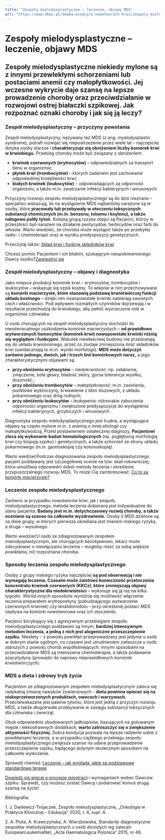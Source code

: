 ```yaml
---
title: "Zespoły mielodysplastyczne – leczenie, objawy MDS"
url: "https://www.dkms.pl/dawka-wiedzy/o-nowotworach-krwi/zespoly-mielodysplastyczne-leczenie-objawy"
---
```


# Zespoły mielodysplastyczne – leczenie, objawy MDS

## Zespoły mielodysplastyczne niekiedy mylone są z innymi przewlekłymi schorzeniami lub postaciami anemii czy małopłytkowości. Jej wczesne wykrycie daje szansę na lepsze prowadzenie choroby oraz przeciwdziałanie w rozwojowi ostrej  białaczki szpikowej. Jak rozpoznać oznaki choroby i jak się ją leczy?

### Zespół mielodysplastyczny – przyczyny powstania


Zespół mielodysplastyczny, nazywany też MDS (z ang. myelodysplastic syndrome), potrafi rozwijać się niepostrzeżenie przez wiele lat – najczęściej dotyka osoby starsze i **charakteryzuje się obniżeniem liczby komórek krwi w krwiobiegu.** Przebieg choroby może być związany z obniżeniem:


* **krwinek czerwonych (erytrocytów)** – odpowiedzialnych za transport tlenu w organizmie;
* **płytek krwi (trombocytów)** – których zadaniem jest zachowanie odpowiedniej krzepliwości krwi;
* **białych krwinek (leukocytów)** – odpowiadających za odporność organizmu, a także m.in. zwalczanie infekcji bakteryjnych i wirusowych.


Przyczyny rozwoju zespołu mielodysplastycznego są do dziś nieznane – specjaliści wskazują, że na wystąpienie MDS najbardziej narażone są te osoby, które **pracowały lub przebywały w otoczeniu toksycznych substancji chemicznych (m.in. benzenu, toluenu i ksylenu), a także nałogowo paliły tytoń.** Kolejną grupą ryzyka objęci są Pacjenci, którzy w przeszłości byli narażeni na działanie pestycydów, herbicydów oraz farb do włosów. Warto wiedzieć, że choroba może wystąpić także po przebytej radio\- i chemioterapii oraz w wyniku predyspozycji genetycznych.


Przeczytaj także: [Skład krwi i funkcje składników krwi](https://www.dkms.pl/dawka-wiedzy/o-nowotworach-krwi/sklad-krwi-i-funkcje-skladnikow-krwi)


Chcesz pomóc Pacjentom i ich bliskim, szukającym niespokrewnionego Dawcy szpiku?[Zarejestruj się](/zarejestruj-sie-teraz "Zarejestruj sie teraz")
### Zespół mielodysplastyczny – objawy i diagnostyka


Jako miejsce produkcji komórek krwi – erytrocytów, trombocytów i leukocytów – wskazuje się szpik kostny. To właśnie w nim przechowywane są **komórki macierzyste, które stanowią podstawę krwiotwórczej funkcji układu kostnego** – dzięki nim nowopowstałe krwinki nabierają swoistych cech i właściwości. Pod wpływem rozmaitych czynników dojrzewają i w rezultacie przechodzą do krwiobiegu, aby pełnić wyznaczone role w organizmie człowieka.


U osób chorujących na zespół mielodysplastyczny dochodzi do nieodwracalnego uszkodzenia komórek macierzystych – **od prawidłowo wytworzonych hemocytów (komórek krwi) nowopowstałe krwinki różnią się wyglądem i funkcjami.** Wskutek niewłaściwej budowy nie przedostają się do układu krwionośnego, przez co zostaje zmniejszona ilość składników krwi (uwidaczniają to m.in. wyniki morfologii). **MDS może dotyczyć zarówno jednego, dwóch, jak i trzech linii komórkowych naraz,** a jego charakterystycznymi objawami są:


* **przy obniżeniu erytrocytów** – niedokrwistość: np. osłabienie, zmęczenie, bóle głowy, bladość skóry, gorsa tolerancja wysiłku, duszność.;
* **przy obniżeniu trombocytów** – małopłytkowość: m.in. zasinienia, punktowe wybroczyny, krwawienie z błon śluzowych, z układu pokarmowego oraz dróg rodnych;
* **przy obniżeniu leukocytów** – leukopenia: różnorakie zaburzenia odporności organizmu i zwiększone predyspozycje do wystąpienia infekcji bakteryjnych, grzybiczych i wirusowych.


Diagnostyka zespołu mielodysplastycznego jest trudna, a występujące objawy są często mylone m.in. z anemią o innej etiologii czy małopłytkowością. Przed postawieniem ostatecznej diagnozy, **Pacjentowi zleca się wykonanie badań hematologicznych** (np. pogłębioną morfologię krwi czy biopsję szpiku) i genetycznych, a także schorzeń ze strony układu pokarmowego (m.in. gastroskopię czy kolonoskopię).


Warto wiedziećPodczas diagnozowania zespołu mielodysplastycznego pacjent poddawany jest szczegółowej ocenie na tzw. skali rokowniczej, która umożliwia odpowiedni dobór metody leczenia i określenie przypuszczalnego rozwoju MDS.
To może Cię zainteresować: [Co to są komórki macierzyste?](https://www.dkms.pl/dawka-wiedzy/o-nowotworach-krwi/co-to-sa-komorki-macierzyste)


### Leczenie zespołu mielodysplastycznego


Zarówno w przypadku nowotworów krwi, jak i zespołu mielodysplastycznego, metoda leczenia dobierana jest indywidualnie do stanu pacjenta. **Badany jest m.in. dotychczasowy rozwój choroby, a także oceniane są szanse na całkowite wyzdrowienie.** Osoby z MDS dzielone są na dwie grupy, w których pierwsza określana jest mianem niskiego ryzyka, a druga – wysokiego.


Warto wiedziećU osób ze zdiagnozowanym zespołem mielodysplastycznym, ale chorujących bezobjawowo, lekarz może zdecydować o niewłączaniu leczenia – mogłoby nieść za sobą większe powikłania, niż rozpoznana choroba.
### Sposoby leczenia zespołu mielodysplastycznego


Osoby z grupy niskiego ryzyka najczęściej **są pod obserwacją i nie wymagają leczenia. Czasami może zaistnieć konieczność przetoczenia koncentratu krwinek czerwonych (KKCz), które zmniejszają objawy charakterystyczne dla niedokrwistości** – wykonuje się ją raz na kilka tygodni. Wśród innych sposobów wyróżnia się możliwość włączenie leczenia preparatem erytropoetyny (pobudzającego wytwarzanie czerwonych krwinek) czy lenalidomidolu – przy określonej postaci MDS (wpływa na komórki nowotworowe oraz ich otoczenie).


Pacjenci borykający się z agresywnym przebiegiem zespołu mielodysplastycznego poddawani są innym, **bardziej intensywnym metodom leczenia, a jedną z nich jest alogeniczne przeszczepienie szpiku.** Niestety – z powodu powikłań przeprowadzany jest jedynie u osób w dobrym stanie ogólnym, co czasami jest utrudnieniem zwłaszcza u osób starszych z powodu chorób współistniejących. Innymi sposobami na przeciwdziałanie MDS są intensywna chemioterapia, a także podawanie azacytydyny (prowadzi do naprawy nieprawidłowych komórek krwiotwórczych).


### MDS a dieta i zdrowy tryb życia


Pacjentom ze zdiagnozowanym zespołem mielodysplastycznym zaleca się radykalną zmianę nawyków żywieniowych – **dieta powinna opierać się na niskoprzetworzonych produktach, owocach i warzywach.** Przeciwwskazane jest palenie tytoniu, które jest jedną z przyczyn rozwoju MDS, a także długotrwałe przebywanie w zasięgu substancji toksycznych dla człowieka i zwierząt.


Obok odpowiednio zbudowanych jadłospisów, bazujących na gotowanym mięsie i lekkostrawnych dodatkach, **warto zatroszczyć się o zwiększenie aktywności fizycznej.** Dobra kondycja pozwala na lepsze radzenie sobie z powikłaniami leczenia, a w przypadku ciężkiego przebiegu zespołu mielodysplastycznego zwiększa szanse na udane przeprowadzenie przeszczepienie szpiku, będącego jedynym skutecznym sposobem na całkowite wyleczenie.


Sprawdź również: [Leczenie – jak wygląda, jakie są podstawowe standardowe terapie](https://www.dkms.pl/dawka-wiedzy/o-nowotworach-krwi/leczenie-nowotworow-krwi)


[Dowiedz się więcej o procesie rejestracji](https://www.dkms.pl/dawka-wiedzy/o-rejestracji) i wymaganiach wobec Dawców szpiku. Sprawdź, czy możesz zostać Dawcą i podarować komuś drugą szansę na życie!


Bibliografia:


1\. J. Dwilewicz\-Trojaczek, Zespoły mielodysplastyczne, „Onkologia w Praktyce Klinicznej – Edukacja” 2020, t. 6, supl. A.


2\. A. Pluta, A. Krawczyńska, A. Wierzbowska, Standardy diagnostyczne zespołów mielodysplastycznych u osób dorosłych wg zaleceń EuropeanLeukemiaNet, „Acta Haematologica Polonica” 2015, nr 46\.


